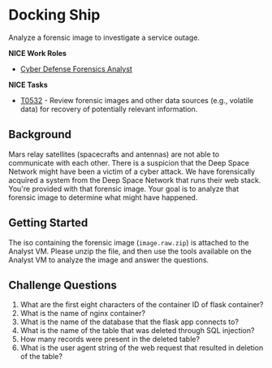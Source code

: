 # Docking Ship

Analyze a forensic image to investigate a service outage. 

**NICE Work Roles** 

- [Cyber Defense Forensics Analyst](https://niccs.cisa.gov/workforce-development/nice-framework/work-roles/cyber-defense-forensics-analyst)

**NICE Tasks**

- [T0532](https://niccs.cisa.gov/workforce-development/nice-framework/tasks/t0532) - Review forensic images and other data sources (e.g., volatile data) for recovery of potentially relevant information.

## Background

Mars relay satellites (spacecrafts and antennas) are not able to communicate with each other. There is a suspicion that the Deep Space Network might have been a victim of a cyber attack. We have forensically acquired a system from the Deep Space Network that runs their web stack. You're provided with that forensic image. Your goal is to analyze that forensic image to determine what might have happened. 

## Getting Started

The iso containing the forensic image (`image.raw.zip`) is attached to the Analyst VM. Please unzip the file, and then use the tools available on the Analyst VM to analyze the image and answer the questions.

## Challenge Questions

1. What are the first eight characters of the container ID of flask container?
2. What is the name of nginx container?
3. What is the name of the database that the flask app connects to?
4. What is the name of the table that was deleted through SQL injection?
5. How many records were present in the deleted table?
6. What is the user agent string of the web request that resulted in deletion of the table?
